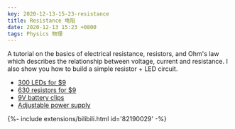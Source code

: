 ```yaml
---
key: 2020-12-13-15-23-resistance
title: Resistance 电阻
date: 2020-12-13 15:23 +0800
tags: Physics 物理
---
```


A tutorial on the basics of electrical resistance, resistors, and Ohm's law which describes the relationship between voltage, current and resistance. I also show you how to build a simple resistor + LED circuit.

- [300 LEDs for $9](https://www.amazon.com/exec/obidos/ASIN/B00UWBJM0Q/afromods-20)
- [630 resistors for $9](https://www.amazon.com/exec/obidos/ASIN/B07QXP4KVZ/afromods-20)
- [9V battery clips](https://www.amazon.com/exec/obidos/ASIN/B06ZZHKWBF/afromods-20)
- [Adjustable power supply](https://www.amazon.com/exec/obidos/ASIN/B00LG1TGSE/afromods-20)

<div>{%- include extensions/bilibili.html id='82190029' -%}</div>

<!--more-->
